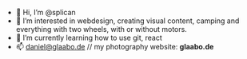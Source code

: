 - 👋 Hi, I’m @splican
- 👀 I’m interested in webdesign, creating visual content, camping and everything with two wheels, with or without motors.
- 🌱 I’m currently learning how to use git, react
- 📫 daniel@glaabo.de // my photography website: **glaabo.de**

<!---
splican/splican is a ✨ special ✨ repository because its `README.md` (this file) appears on your GitHub profile.
You can click the Preview link to take a look at your changes.
--->
